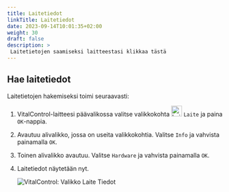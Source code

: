```yaml
---
title: Laitetiedot
linkTitle: Laitetiedot
date: 2023-09-14T10:01:35+02:00
weight: 30
draft: false
description: >
 Laitetietojen saamiseksi laitteestasi klikkaa tästä
---
```

## Hae laitetiedot

Laitetietojen hakemiseksi toimi seuraavasti:

1. VitalControl-laitteesi päävalikossa valitse valikkokohta <img src="/icons/device.svg" width="25" align="bottom" alt="Laite" />  `Laite` ja paina `OK`-nappia.

2. Avautuu alivalikko, jossa on useita valikkokohtia. Valitse `Info` ja vahvista painamalla `OK`.

3. Toinen alivalikko avautuu. Valitse `Hardware` ja vahvista painamalla `OK`.

4. Laitetiedot näytetään nyt.

   ![VitalControl: Valikko Laite Tiedot](../images/hardware.png "Hae laitetiedot")

